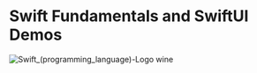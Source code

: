 # Swift Fundamentals and SwiftUI Demos
![Swift_(programming_language)-Logo wine](https://user-images.githubusercontent.com/63741198/113543257-6d6d2280-95ff-11eb-8e18-b1ca4f182ed8.png)
